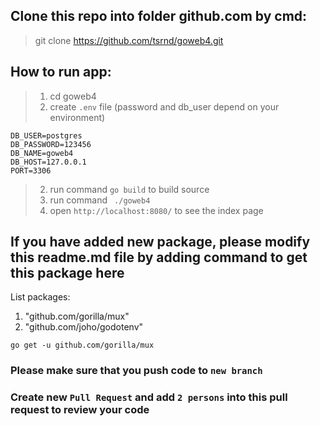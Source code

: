 ## Clone this repo into folder github.com by cmd:
> git clone https://github.com/tsrnd/goweb4.git

## How to run app:
> 1. cd goweb4
> 2. create `.env` file (password and db_user depend on your environment)
```
DB_USER=postgres
DB_PASSWORD=123456
DB_NAME=goweb4
DB_HOST=127.0.0.1
PORT=3306
```
> 2. run command `go build` to build source
> 3. run command ` ./goweb4`
> 4. open `http://localhost:8080/` to see the index page

## If you have added new package, please modify this readme.md file by adding command to get this package here
List packages:
1. "github.com/gorilla/mux"
2. "github.com/joho/godotenv"
```
go get -u github.com/gorilla/mux
```

### Please make sure that you push code to `new branch`
### Create new `Pull Request` and add `2 persons` into this pull request to review your code
